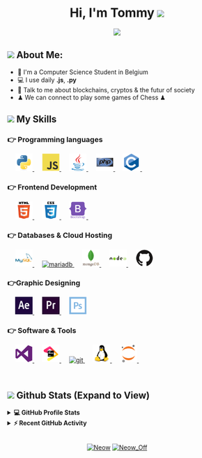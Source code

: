 <h1 align="center">
      Hi, I'm Tommy <img src="https://media.giphy.com/media/hvRJCLFzcasrR4ia7z/giphy.gif" width="35">
</h1> 

<p align ="center">
<img src="https://media.giphy.com/media/qgQUggAC3Pfv687qPC/giphy.gif"> 
</p>
 

## <img src="https://github.com/TheDudeThatCode/TheDudeThatCode/blob/master/Assets/Developer.gif" width="45px"> About Me:
- 🏦 I'm a Computer Science Student in Belgium
- 💻 I use daily **.js**, **.py**
- 💬 Talk to me about blockchains, cryptos & the futur of society
- ♟  We can connect to play some games of Chess ♟

## <img src="https://raw.githubusercontent.com/TheDudeThatCode/TheDudeThatCode/master/Assets/Medal.gif" width="35px">  My Skills

### 👉 Programming languages

<p align="left"> 
  &emsp; 
  <a href="https://www.python.org" target="_blank">
    <img src="https://raw.githubusercontent.com/devicons/devicon/master/icons/python/python-original.svg" alt="python" width="40" height="40"/>
  </a>
  &emsp;
  <a href="https://developer.mozilla.org/en-US/docs/Web/JavaScript" target="_blank"> 
     <img src="https://raw.githubusercontent.com/devicons/devicon/master/icons/javascript/javascript-original.svg" alt="javascript" width="40" height="40"/>
   </a>
  &emsp;
  <a href="https://www.java.com" target="_blank"> 
	<img src="https://raw.githubusercontent.com/devicons/devicon/master/icons/java/java-original.svg" alt="java" width="40" height="40"/> 
  </a>
  &emsp;
  <a href="https://www.php.net/" target="_blank">
    <img src="https://raw.githubusercontent.com/devicons/devicon/master/icons/php/php-original.svg" alt="php" width="40" height="40"/>
  </a>
  &emsp;
  <a href="https://www.cprogramming.com/" target="_blank"> 
    <img src="https://raw.githubusercontent.com/devicons/devicon/master/icons/c/c-original.svg" alt="c" width="40" height="40"/>
  </a> 
&emsp;
      
</p>

### 👉 Frontend Development

<p align="left"> 
  &emsp; 
  <a href="https://www.w3.org/html/" target="_blank"> 
   <img src="https://raw.githubusercontent.com/devicons/devicon/master/icons/html5/html5-original-wordmark.svg" alt="html5" width="40" height="40"/>
  </a>   
  &emsp;
  <a href="https://www.w3schools.com/css/" target="_blank">
    <img src="https://raw.githubusercontent.com/devicons/devicon/master/icons/css3/css3-original-wordmark.svg" alt="css3" width="40" height="40"/>
  </a> 
   &emsp;
  <a href="https://getbootstrap.com" target="_blank"> 
    <img src="https://raw.githubusercontent.com/devicons/devicon/master/icons/bootstrap/bootstrap-plain-wordmark.svg" alt="bootstrap" width="40" height="40"/>
  </a>
&emsp; 
</p>

### 👉 Databases & Cloud Hosting

<p align="left">
  &emsp;
    <a href="https://www.mysql.com/" target="_blank">
	    <img src="https://raw.githubusercontent.com/devicons/devicon/master/icons/mysql/mysql-original-wordmark.svg" alt="mysql" width="40" height="40"/>
	</a>
  &emsp;
   <a href="https://mariadb.org/" target="_blank">
	   <img src="https://www.vectorlogo.zone/logos/mariadb/mariadb-icon.svg" alt="mariadb" width="40" height="40"/>
	</a>
&emsp;
   <a href="https://www.mongodb.com/" target="_blank">
	   <img src="https://raw.githubusercontent.com/devicons/devicon/master/icons/mongodb/mongodb-original-wordmark.svg" alt="mongodb" width="40" height="40"/>
	</a>
&emsp;
   <a href="https://nodejs.org/en/" target="_blank">
	<img src="https://raw.githubusercontent.com/devicons/devicon/master/icons/nodejs/nodejs-original-wordmark.svg" alt="nodejs" width="40" height="40"/>
	</a>
&emsp;
    <a href="https://www.github.com" target="_blank">
	    <img src="https://raw.githubusercontent.com/devicons/devicon/2ae2a900d2f041da66e950e4d48052658d850630/icons/github/github-original.svg" alt="GitHub" width="40" height="40"/>
	</a>
</p>
  
### 👉Graphic Designing
<p align="left">
  &emsp; 
     <a href="https://www.adobe.com/be_fr/products/aftereffects.html" target="_blank"> 
    <img src="https://raw.githubusercontent.com/devicons/devicon/2ae2a900d2f041da66e950e4d48052658d850630/icons/aftereffects/aftereffects-plain.svg" alt="Adobe After Effect" width="40" height="40"/>
  </a> 
  &emsp;
  <a href="https://www.adobe.com/in/products/premiere.html" target="_blank"> 
   <img  src="https://raw.githubusercontent.com/devicons/devicon/2ae2a900d2f041da66e950e4d48052658d850630/icons/premierepro/premierepro-plain.svg" alt="Adobe Premiere Pro" width="40" height="40"/>
  </a>
    &emsp;
<a href="https://www.adobe.com/be_fr/products/photoshop.html" target="_blank"> 
	<img src="https://raw.githubusercontent.com/devicons/devicon/master/icons/photoshop/photoshop-line.svg" alt="photoshop" width="40" height="40"/>
</a>
 </p>

### 👉 Software & Tools

<p>
  &emsp;
      <a href="https://code.visualstudio.com/" target="_blank">
	      <img  src="https://raw.githubusercontent.com/devicons/devicon/2ae2a900d2f041da66e950e4d48052658d850630/icons/visualstudio/visualstudio-plain.svg" alt="Visual Studio Code" width="40" height="40"/>
	</a>
  &emsp;
	<a href="https://www.jetbrains.com/" target="_blank">
		<img  src="https://raw.githubusercontent.com/devicons/devicon/2ae2a900d2f041da66e950e4d48052658d850630/icons/jetbrains/jetbrains-original.svg" alt="Jetbrains" width="40" height="40"/>
	</a>
&emsp;
      <a href="https://git-scm.com/" target="_blank">
	      <img src="https://www.vectorlogo.zone/logos/git-scm/git-scm-icon.svg" alt="git" width="40" height="40"/>
	</a>
&emsp;
    <a href="https://www.linux.org/" target="_blank">
	    <img src="https://raw.githubusercontent.com/devicons/devicon/master/icons/linux/linux-original.svg" alt="linux" width="40" height="40"/>
	</a>
 &emsp;
    <a href="https://jupyter.org/" target="_blank">
	    <img src="https://raw.githubusercontent.com/devicons/devicon/2ae2a900d2f041da66e950e4d48052658d850630/icons/jupyter/jupyter-original.svg" alt="Jupyter" width="40" height="40"/>
	</a>
 &emsp; 
</p>

<br/>

## <img src="https://jonmgomes.com/wp-content/uploads/2020/03/Network_Diagram_GIF_5_seconds_1.gif" width="45px">  Github Stats (Expand to View)

<details> 
  <summary><b>💻 GitHub Profile Stats</b></summary>
  <br/>
  <p align="center">
    <a href="https://github.com/TommyRiquet"><img align="center" src="https://github-readme-stats.vercel.app/api?username=TommyRiquet&show_icons=true&locale=en&theme=algolia" alt="Neow" height="192px"/></a>
	</p>
	<p  align="center">
	  <img src="https://github-readme-stats.vercel.app/api/top-langs?username=TommyRiquet&show_icons=true&locale=en&layout=compact&theme=algolia" alt="Tommy" height="192px"/>
	</p>
  <br/>
  </p>
</details>

<details>
  <summary><b>⚡ Recent GitHub Activity</b></summary>
  <br/>
   <a href="https://github.com/TommyRiquet"><img alt="Tommy's Activity Graph" src="https://activity-graph.herokuapp.com/graph?username=TommyRiquet&custom_title=Tommy's%20Contribution%20Graph&theme=react-dark" /></a>
  <br/>

</details>

<br/>

<p align="center">
<a href="https://discordapp.com/users/306449378929934337" target="blank"><img align="center" src="https://upload.wikimedia.org/wikipedia/fr/4/4f/Discord_Logo_sans_texte.svg" alt="Neow" height="30" width="30" /></a>
<a href="https://twitter.com/Neow_Off" target="blank"><img align="center" src="https://raw.githubusercontent.com/TheDudeThatCode/TheDudeThatCode/db8f1cbd38ac0ae2a08f36f961096dbd59a02393/Assets/Twitter.svg" alt="Neow_Off" height="30" width="30" /></a>
</p>

<!--
Source : 
- https://media.giphy.com/
- https://github.com/TheDudeThatCode/
- https://img.shields.io/
- https://jonmgomes.com/
API:
- https://github-readme-stats.vercel.app/
- https://activity-graph.herokuapp.com/
-->
